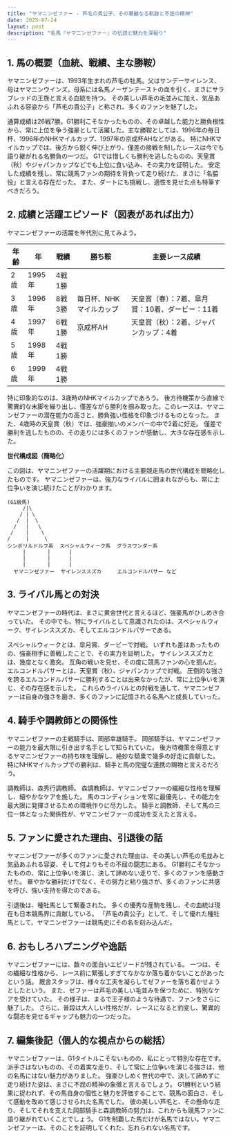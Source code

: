 ```yaml
---
title: "ヤマニンゼファー - 芦毛の貴公子、その華麗なる軌跡と不屈の精神"
date: 2025-07-24
layout: post
description: "名馬『ヤマニンゼファー』の伝説と魅力を深堀り"
---
```


## 1. 馬の概要（血統、戦績、主な勝鞍）

ヤマニンゼファーは、1993年生まれの芦毛の牡馬。父はサンデーサイレンス、母はヤマニンウインズ。母系には名馬ノーザンテーストの血を引く、まさにサラブレッドの王族と言える血統を持つ。  その美しい芦毛の毛並みに加え、気品あふれる容姿から「芦毛の貴公子」と称され、多くのファンを魅了した。

通算成績は26戦7勝。G1勝利こそなかったものの、その卓越した能力と勝負根性から、常に上位を争う強豪として活躍した。主な勝鞍としては、1996年の毎日杯、1996年のNHKマイルカップ、1997年の京成杯AHなどがある。  特にNHKマイルカップでは、後方から鋭く伸び上がり、僅差の接戦を制したレースは今でも語り継がれる名勝負の一つだ。  G1では惜しくも勝利を逃したものの、天皇賞（秋）やジャパンカップなどでも上位に食い込み、その実力を証明した。  安定した成績を残し、常に競馬ファンの期待を背負って走り続けた、まさに「名脇役」と言える存在だった。  また、ダートにも挑戦し、適性を見せた点も特筆すべきだろう。


## 2. 成績と活躍エピソード（図表があれば出力）

ヤマニンゼファーの活躍を年代別に見てみよう。

| 年齢 | 年 | 戦績 | 勝ち鞍 | 主要レース成績 |
|---|---|---|---|---|
| 2歳 | 1995年 | 4戦1勝 |  |  |
| 3歳 | 1996年 | 8戦3勝 | 毎日杯、NHKマイルカップ | 天皇賞（春）：7着、皐月賞：10着、ダービー：11着 |
| 4歳 | 1997年 | 6戦1勝 | 京成杯AH | 天皇賞（秋）：2着、ジャパンカップ：4着 |
| 5歳 | 1998年 | 4戦1勝 |  |  |
| 6歳 | 1999年 | 4戦1勝 |  |  |


特に印象的なのは、3歳時のNHKマイルカップであろう。  後方待機策から直線で驚異的な末脚を繰り出し、僅差ながら勝利を掴み取った。このレースは、ヤマニンゼファーの潜在能力の高さと、勝負強い性格を印象づけるものとなった。  また、4歳時の天皇賞（秋）では、強豪揃いのメンバーの中で2着に好走。  僅差で勝利を逃したものの、その走りには多くのファンが感動し、大きな存在感を示した。

**世代構成図（簡略化）**

この図は、ヤマニンゼファーの活躍期における主要競走馬の世代構成を簡略化したものです。  ヤマニンゼファーは、強力なライバルに囲まれながらも、常に上位争いを演じ続けたことがわかります。

```
(G1級馬)
     /|\
    / | \
   /  |  \
  /   |   \
 /    |    \
/     |     \
シンボリルドルフ系  スペシャルウィーク系  グラスワンダー系
     |       |      |
     |       |      |
     |       |      |
  ヤマニンゼファー  サイレンススズカ     エルコンドルパサー など
```


## 3. ライバル馬との対決

ヤマニンゼファーの時代は、まさに黄金世代と言えるほど、強豪馬がひしめき合っていた。  その中でも、特にライバルとして意識されたのは、スペシャルウィーク、サイレンススズカ、そしてエルコンドルパサーである。

スペシャルウィークとは、皐月賞、ダービーで対戦。  いずれも差はあったものの、強豪相手に善戦したことで、その実力を証明した。  サイレンススズカとは、幾度となく激突。  互角の戦いを見せ、その度に競馬ファンの心を掴んだ。  エルコンドルパサーとは、天皇賞（秋）、ジャパンカップで対戦。  圧倒的な強さを誇るエルコンドルパサーに勝利することは出来なかったが、常に上位争いを演じ、その存在感を示した。  これらのライバルとの対戦を通して、ヤマニンゼファーは自身の強さを磨き、多くのファンに記憶される名馬へと成長していった。


## 4. 騎手や調教師との関係性

ヤマニンゼファーの主戦騎手は、岡部幸雄騎手。  岡部騎手は、ヤマニンゼファーの能力を最大限に引き出す名手として知られていた。  後方待機策を得意とするヤマニンゼファーの持ち味を理解し、絶妙な騎乗で幾多の好走に貢献した。  特にNHKマイルカップでの勝利は、騎手と馬の完璧な連携の賜物と言えるだろう。

調教師は、森秀行調教師。  森調教師は、ヤマニンゼファーの繊細な性格を理解し、細やかなケアを施した。  馬のコンディションを常に最優先し、その能力を最大限に発揮させるための環境作りに尽力した。  騎手と調教師、そして馬の三位一体となった関係性が、ヤマニンゼファーの成功を支えたと言える。


## 5. ファンに愛された理由、引退後の話

ヤマニンゼファーが多くのファンに愛された理由は、その美しい芦毛の毛並みと気品あふれる容姿、そして何よりもその不屈の闘志にある。  G1勝利こそなかったものの、常に上位争いを演じ、決して諦めない走りで、多くのファンを感動させた。  華やかな勝利だけでなく、その努力と粘り強さが、多くのファンに共感を呼び、強い支持を得たのである。

引退後は、種牡馬として繋養された。  多くの優秀な産駒を残し、その血統は現在も日本競馬界に貢献している。  「芦毛の貴公子」として、そして優れた種牡馬として、ヤマニンゼファーは競馬史にその名を刻み込んだ。


## 6. おもしろハプニングや逸話

ヤマニンゼファーには、数々の面白いエピソードが残されている。  一つは、その繊細な性格から、レース前に緊張しすぎてなかなか落ち着かないことがあったという話。  厩舎スタッフは、様々な工夫を凝らしてゼファーを落ち着かせようとしたという。  また、ゼファーは芦毛の美しい毛並みを保つために、特別なケアを受けていた。  その様子は、まるで王子様のような待遇で、ファンをさらに魅了した。  さらに、普段は大人しい性格だが、レースになると豹変し、驚異的な闘志を見せるギャップも魅力の一つだった。


## 7. 編集後記（個人的な視点からの総括）

ヤマニンゼファーは、G1タイトルこそないものの、私にとって特別な存在です。  派手さはないものの、その着実な走り、そして常に上位争いを演じる強さは、他の名馬にはない魅力がありました。  強豪ひしめく世代の中で、決して諦めずに走り続けた姿は、まさに不屈の精神の象徴と言えるでしょう。  G1勝利という結果に捉われず、その馬自身の個性と魅力を評価することで、競馬の面白さ、そして感動を改めて感じさせられた名馬でした。  彼の美しい芦毛と、その懸命な走り、そしてそれを支えた岡部騎手と森調教師の努力は、これからも競馬ファンに語り継がれていくことでしょう。  G1を制覇した馬だけが名馬ではない。ヤマニンゼファーは、そのことを証明してくれた、忘れられない名馬です。
